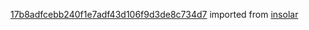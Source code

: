 [17b8adfcebb240f1e7adf43d106f9d3de8c734d7](https://github.com/insolar/insolar/commit/17b8adfcebb240f1e7adf43d106f9d3de8c734d7) imported from [insolar](https://github.com/insolar/insolar)
